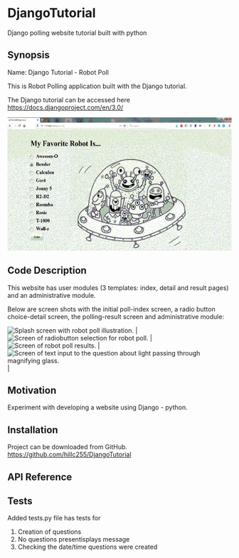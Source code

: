 # DjangoTutorial
Django polling website tutorial built with python

## Synopsis

Name:  Django Tutorial - Robot Poll

This is Robot Polling application built with the Django tutorial.

The Django tutorial can be accessed here <https://docs.djangoproject.com/en/3.0/>

<p align="center">
 <kbd><img width="533" height="300" src="readme_assets/robot_detail.gif"></kbd>
</p>

## Code Description

This website has user modules (3 templates: index, detail and result pages) and an administrative module.

Below are screen shots with the initial poll-index screen, a radio button choice-detail screen, the polling-result screen and administrative module:

![Splash screen with robot poll illustration.](https://raw.githubusercontent.com/hillc255/DjangoTutorial/master/readme_assets/robot_index.png) |
![Screen of radiobutton selection for robot poll.](https://github.com/hillc255/DjangoTutorial/blob/master/app/src/main/res/drawable/robot_detail.png) |
![Screen of robot poll results.](https://github.com/hillc255/DjangoTutorial/blob/master/app/src/main/res/drawable/robot_result.png) |
![Screen of text input to the question about light passing through magnifying glass.](https://github.com/hillc255/DjangoTutorial/blob/master/app/src/main/res/drawable/robot_admin.png) |

## Motivation

Experiment with developing a website using Django - python.

## Installation

Project can be downloaded from GitHub.  
https://github.com/hillc255/DjangoTutorial

## API Reference

## Tests

Added tests.py file has tests for 
1.  Creation of questions
2.  No questions presentisplays message
3.  Checking the date/time questions were created

